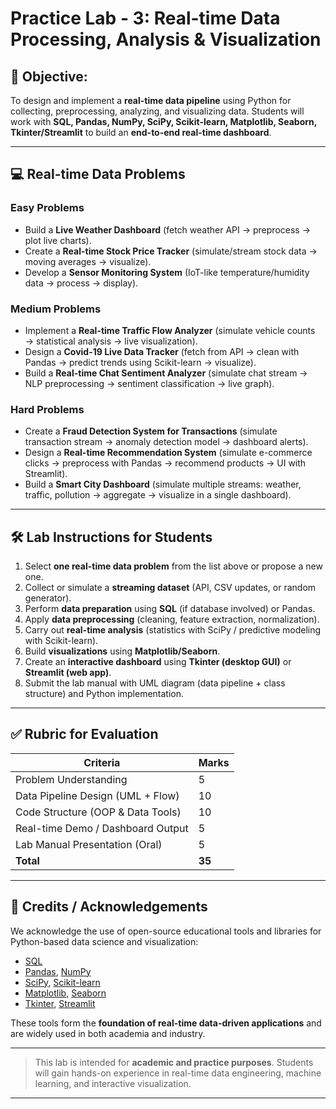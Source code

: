 # Practice Lab - 3: Real-time Data Processing, Analysis & Visualization

## 🎯 **Objective:**

To design and implement a **real-time data pipeline** using Python for collecting, preprocessing, analyzing, and visualizing data. Students will work with **SQL, Pandas, NumPy, SciPy, Scikit-learn, Matplotlib, Seaborn, Tkinter/Streamlit** to build an **end-to-end real-time dashboard**.

---

## 💻 Real-time Data Problems

### Easy Problems

* Build a **Live Weather Dashboard** (fetch weather API → preprocess → plot live charts).
* Create a **Real-time Stock Price Tracker** (simulate/stream stock data → moving averages → visualize).
* Develop a **Sensor Monitoring System** (IoT-like temperature/humidity data → process → display).

### Medium Problems

* Implement a **Real-time Traffic Flow Analyzer** (simulate vehicle counts → statistical analysis → live visualization).
* Design a **Covid-19 Live Data Tracker** (fetch from API → clean with Pandas → predict trends using Scikit-learn → visualize).
* Build a **Real-time Chat Sentiment Analyzer** (simulate chat stream → NLP preprocessing → sentiment classification → live graph).

### Hard Problems

* Create a **Fraud Detection System for Transactions** (simulate transaction stream → anomaly detection model → dashboard alerts).
* Design a **Real-time Recommendation System** (simulate e-commerce clicks → preprocess with Pandas → recommend products → UI with Streamlit).
* Build a **Smart City Dashboard** (simulate multiple streams: weather, traffic, pollution → aggregate → visualize in a single dashboard).

---

## 🛠️ **Lab Instructions for Students**

1. Select **one real-time data problem** from the list above or propose a new one.
2. Collect or simulate a **streaming dataset** (API, CSV updates, or random generator).
3. Perform **data preparation** using **SQL** (if database involved) or Pandas.
4. Apply **data preprocessing** (cleaning, feature extraction, normalization).
5. Carry out **real-time analysis** (statistics with SciPy / predictive modeling with Scikit-learn).
6. Build **visualizations** using **Matplotlib/Seaborn**.
7. Create an **interactive dashboard** using **Tkinter (desktop GUI)** or **Streamlit (web app)**.
8. Submit the lab manual with UML diagram (data pipeline + class structure) and Python implementation.

---

## ✅ **Rubric for Evaluation**

| Criteria                          | Marks  |
| --------------------------------- | ------ |
| Problem Understanding             | 5      |
| Data Pipeline Design (UML + Flow) | 10     |
| Code Structure (OOP & Data Tools) | 10     |
| Real-time Demo / Dashboard Output | 5      |
| Lab Manual Presentation (Oral)    | 5      |
| **Total**                         | **35** |

---

## 🙏 **Credits / Acknowledgements**

We acknowledge the use of open-source educational tools and libraries for Python-based data science and visualization:

* [SQL](../tools/SQL.md)
* [Pandas](../tools/Pandas.md), [NumPy](../tools/numpy.md)
* [SciPy](../tools/scipy.md), [Scikit-learn](../tools/scikit-learn.md)
* [Matplotlib](../tools/matplotlib.md), [Seaborn](../tools/seaborn.md)
* [Tkinter](../tools/Tkinter.md), [Streamlit](../tools/streamlit.md)

These tools form the **foundation of real-time data-driven applications** and are widely used in both academia and industry.

---

> This lab is intended for **academic and practice purposes**. Students will gain hands-on experience in real-time data engineering, machine learning, and interactive visualization.

---